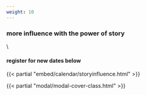 ```yaml
---
weight: 10
---
```


### more influence with the power of story
\
#### register for new dates below

{{< partial "embed/calendar/storyinfluence.html" >}}
<!-- modal cover, only put once -->
{{< partial "modal/modal-cover-class.html" >}}
